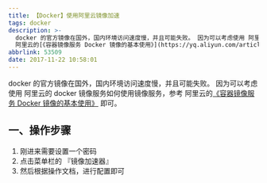```yaml
---
title: 【Docker】使用阿里云镜像加速
tags: docker
description: >-
  docker 的官方镜像在国外，国内环境访问速度慢，并且可能失败。 因为可以考虑使用 阿里云的 docker 镜像服务如何使用镜像服务，参考
  阿里云的[《容器镜像服务 Docker 镜像的基本使用》](https://yq.aliyun.com/articles/70756) 即可。
abbrlink: 53509
date: 2017-11-22 10:58:01
---
```


docker 的官方镜像在国外，国内环境访问速度慢，并且可能失败。 因为可以考虑使用 阿里云的 docker 镜像服务如何使用镜像服务，参考 阿里云的[《容器镜像服务 Docker 镜像的基本使用》](https://yq.aliyun.com/articles/70756) 即可。

## 一、操作步骤

1.  刚进来需要设置一个密码
2.  点击菜单栏的 『镜像加速器』
3.  然后根据操作文档，进行配置即可
